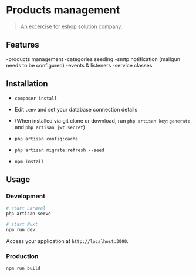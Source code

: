 # Products management

> An excercise for eshop solution company.

## Features

-products management
-categories seeding
-smtp notification (mailgun needs to be configured)
-events & listeners
-service classes

## Installation

- `composer install`

- Edit `.env` and set your database connection details
- (When installed via git clone or download, run `php artisan key:generate` and `php artisan jwt:secret`)
- `php artisan config:cache`
- `php artisan migrate:refresh --seed`
- `npm install`

## Usage

### Development

```bash
# start Laravel
php artisan serve

# start Nuxt
npm run dev
```

Access your application at `http://localhost:3000`.

### Production

```bash
npm run build
```
